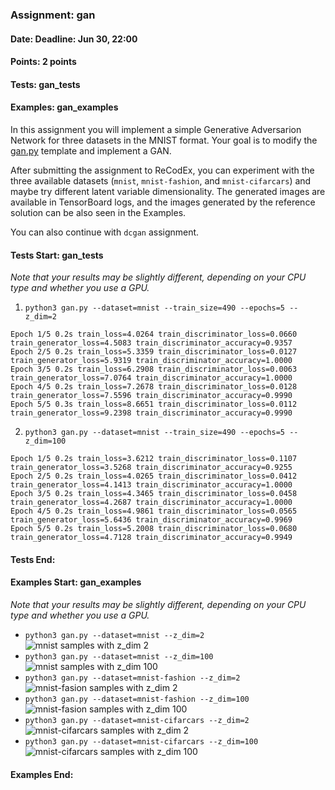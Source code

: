 ### Assignment: gan
#### Date: Deadline: Jun 30, 22:00
#### Points: 2 points
#### Tests: gan_tests
#### Examples: gan_examples

In this assignment you will implement a simple Generative Adversarion Network
for three datasets in the MNIST format. Your goal is to modify the
[gan.py](https://github.com/ufal/npfl138/tree/master/labs/12/gan.py)
template and implement a GAN.

After submitting the assignment to ReCodEx, you can experiment with the three
available datasets (`mnist`, `mnist-fashion`, and `mnist-cifarcars`) and
maybe try different latent variable dimensionality. The generated images are
available in TensorBoard logs, and the images generated by the reference
solution can be also seen in the Examples.

You can also continue with `dcgan` assignment.

#### Tests Start: gan_tests
_Note that your results may be slightly different, depending on your CPU type and whether you use a GPU._

1. `python3 gan.py --dataset=mnist --train_size=490 --epochs=5 --z_dim=2`
```
Epoch 1/5 0.2s train_loss=4.0264 train_discriminator_loss=0.0660 train_generator_loss=4.5083 train_discriminator_accuracy=0.9357
Epoch 2/5 0.2s train_loss=5.3359 train_discriminator_loss=0.0127 train_generator_loss=5.9319 train_discriminator_accuracy=1.0000
Epoch 3/5 0.2s train_loss=6.2908 train_discriminator_loss=0.0063 train_generator_loss=7.0764 train_discriminator_accuracy=1.0000
Epoch 4/5 0.2s train_loss=7.2678 train_discriminator_loss=0.0128 train_generator_loss=7.5596 train_discriminator_accuracy=0.9990
Epoch 5/5 0.3s train_loss=8.6651 train_discriminator_loss=0.0112 train_generator_loss=9.2398 train_discriminator_accuracy=0.9990
```

2. `python3 gan.py --dataset=mnist --train_size=490 --epochs=5 --z_dim=100`
```
Epoch 1/5 0.2s train_loss=3.6212 train_discriminator_loss=0.1107 train_generator_loss=3.5268 train_discriminator_accuracy=0.9255
Epoch 2/5 0.2s train_loss=4.0265 train_discriminator_loss=0.0412 train_generator_loss=4.1413 train_discriminator_accuracy=1.0000
Epoch 3/5 0.2s train_loss=4.3465 train_discriminator_loss=0.0458 train_generator_loss=4.2687 train_discriminator_accuracy=1.0000
Epoch 4/5 0.2s train_loss=4.9861 train_discriminator_loss=0.0565 train_generator_loss=5.6436 train_discriminator_accuracy=0.9969
Epoch 5/5 0.2s train_loss=5.2008 train_discriminator_loss=0.0680 train_generator_loss=4.7128 train_discriminator_accuracy=0.9949
```
#### Tests End:
#### Examples Start: gan_examples
_Note that your results may be slightly different, depending on your CPU type and whether you use a GPU._
- `python3 gan.py --dataset=mnist --z_dim=2`
![mnist samples with z_dim 2](https://ufal.mff.cuni.cz/~straka/courses/npfl138/2425/demos/gan_mnist_z2.png)
- `python3 gan.py --dataset=mnist --z_dim=100`
![mnist samples with z_dim 100](https://ufal.mff.cuni.cz/~straka/courses/npfl138/2425/demos/gan_mnist_z100.png)
- `python3 gan.py --dataset=mnist-fashion --z_dim=2`
![mnist-fasion samples with z_dim 2](https://ufal.mff.cuni.cz/~straka/courses/npfl138/2425/demos/gan_mnist-fashion_z2.png)
- `python3 gan.py --dataset=mnist-fashion --z_dim=100`
![mnist-fasion samples with z_dim 100](https://ufal.mff.cuni.cz/~straka/courses/npfl138/2425/demos/gan_mnist-fashion_z100.png)
- `python3 gan.py --dataset=mnist-cifarcars --z_dim=2`
![mnist-cifarcars samples with z_dim 2](https://ufal.mff.cuni.cz/~straka/courses/npfl138/2425/demos/gan_mnist-cifarcars_z2.png)
- `python3 gan.py --dataset=mnist-cifarcars --z_dim=100`
![mnist-cifarcars samples with z_dim 100](https://ufal.mff.cuni.cz/~straka/courses/npfl138/2425/demos/gan_mnist-cifarcars_z100.png)
#### Examples End:
